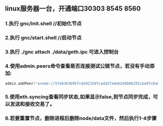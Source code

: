 ## linux服务器一台，开通端口30303 8545 8560
### 1.执行 gnc/init.shell //初始化节点
### 2.执行 gnc/start.shell //启动节点
### 3.执行 ./gnc attach ./data/geth.ipc 可进入控制台
### 4.使用admin.peers命令查看是否连接测试公链节点，若没有手动添加:
```go
admin.addPeer("enode://5fe6363695fcde921b97cada5fa4eb2e0b86255cbe9fc0a0a000115931df90d6ac5f43863b5ff29323a6b4b27cf5e53f7fad7df460e41d4515e9f0d3e87c156b@47.75.203.235:30303")
```
### 5.使用eth.syncing查看同步状态,如果显示false,则节点同步完成，可以发送和接收交易了。

### 6.若要重置节点，删除进程后删除node/data文件，然后执行1-4步骤